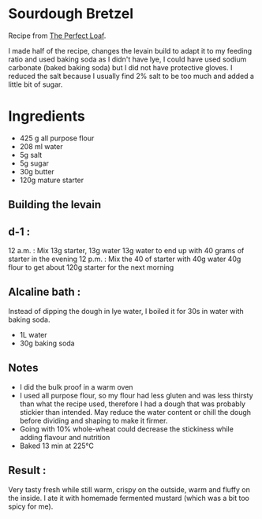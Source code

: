 # Sourdough Bretzel
Recipe from [The Perfect Loaf](https://www.theperfectloaf.com/seriously-soft-sourdough-pretzel/).

I made half of the recipe, changes the levain build to adapt it to my feeding ratio and used baking soda as I didn't have lye, I could have used sodium carbonate (baked baking soda) but I did not have protective gloves. I reduced the salt because I usually find 2% salt to be too much and added a little bit of sugar.

# Ingredients
- 425 g all purpose flour
- 208 ml water
- 5g salt
- 5g sugar
- 30g butter
- 120g mature starter

## Building the levain

## d-1 :
12 a.m. : Mix 13g starter, 13g water 13g water to end up with 40 grams of starter in the evening
12 p.m. : Mix the 40 of starter with 40g water 40g flour to get about 120g starter for the next morning

## Alcaline bath :
Instead of dipping the dough in lye water, I boiled it for 30s in water with baking soda.
- 1L water
- 30g baking soda

## Notes
- I did the bulk proof in a warm oven
- I used all purpose flour, so my flour had less gluten and was less thirsty than what the recipe used, therefore I had a dough that was probably stickier than intended. May reduce the water content or chill the dough before dividing and shaping to make it firmer.
- Going with 10% whole-wheat could decrease the stickiness while adding flavour and nutrition
- Baked 13 min at 225°C

## Result :
Very tasty fresh while still warm, crispy on the outside, warm and fluffy on the inside. I ate it with homemade fermented mustard (which was a bit too spicy for me).